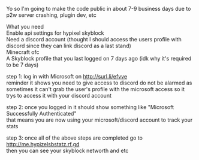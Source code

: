 Yo so I'm going to make the code public in about 7-9 business days due to p2w server crashing, plugin dev, etc  

What you need  
Enable api settings for hypixel skyblock  
Need a discord account  (thought I should access the users profile with discord since they can link discord as a last stand)   
Minecraft ofc  
A Skyblock profile that you last logged on 7 days ago (idk why it's required to be 7 days)  

step 1: log in with Microsoft on http://surl.li/efvve  
reminder it shows you need to give access to discord do not be alarmed as sometimes it can't grab the user's profile with the microsoft access so it trys to access it with your discord account  
  
step 2: once you logged in it should show something like "Microsoft Successfully Authenticated"  
that means you are now using your microsoft/discord account to track your stats
  
step 3: once all of the above steps are completed go to http://me.hypizelsbstatz.rf.gd  
then you can see your skyblock networth and etc
